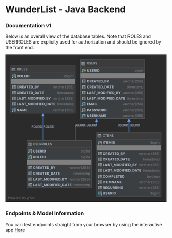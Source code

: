 # WunderList - Java Backend

### Documentation v1
Below is an overall view of the database tables. Note that ROLES and USERROLES are explicity used for authorization and should be ignored by the front end.

![Image of Database Layout](wunderlistmodel.png)

### Endpoints & Model Information

You can test endpoints straight from your browser by using the interactive app
[Here](http://wunderlist-java.herokuapp.com/)



